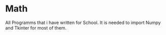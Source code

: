 # Math

All Programms that i have written for School. It is needed to import Numpy and Tkinter for most of them.

